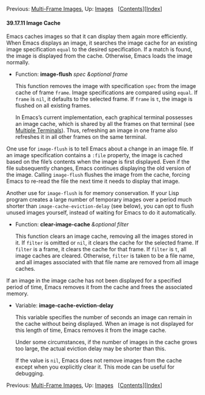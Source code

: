 

Previous: [Multi-Frame Images](Multi_002dFrame-Images.html), Up: [Images](Images.html)   \[[Contents](index.html#SEC_Contents "Table of contents")]\[[Index](Index.html "Index")]

#### 39.17.11 Image Cache

Emacs caches images so that it can display them again more efficiently. When Emacs displays an image, it searches the image cache for an existing image specification `equal` to the desired specification. If a match is found, the image is displayed from the cache. Otherwise, Emacs loads the image normally.

*   Function: **image-flush** *spec \&optional frame*

    This function removes the image with specification `spec` from the image cache of frame `frame`. Image specifications are compared using `equal`. If `frame` is `nil`, it defaults to the selected frame. If `frame` is `t`, the image is flushed on all existing frames.

    In Emacs’s current implementation, each graphical terminal possesses an image cache, which is shared by all the frames on that terminal (see [Multiple Terminals](Multiple-Terminals.html)). Thus, refreshing an image in one frame also refreshes it in all other frames on the same terminal.

One use for `image-flush` is to tell Emacs about a change in an image file. If an image specification contains a `:file` property, the image is cached based on the file’s contents when the image is first displayed. Even if the file subsequently changes, Emacs continues displaying the old version of the image. Calling `image-flush` flushes the image from the cache, forcing Emacs to re-read the file the next time it needs to display that image.

Another use for `image-flush` is for memory conservation. If your Lisp program creates a large number of temporary images over a period much shorter than `image-cache-eviction-delay` (see below), you can opt to flush unused images yourself, instead of waiting for Emacs to do it automatically.

*   Function: **clear-image-cache** *\&optional filter*

    This function clears an image cache, removing all the images stored in it. If `filter` is omitted or `nil`, it clears the cache for the selected frame. If `filter` is a frame, it clears the cache for that frame. If `filter` is `t`, all image caches are cleared. Otherwise, `filter` is taken to be a file name, and all images associated with that file name are removed from all image caches.

If an image in the image cache has not been displayed for a specified period of time, Emacs removes it from the cache and frees the associated memory.

*   Variable: **image-cache-eviction-delay**

    This variable specifies the number of seconds an image can remain in the cache without being displayed. When an image is not displayed for this length of time, Emacs removes it from the image cache.

    Under some circumstances, if the number of images in the cache grows too large, the actual eviction delay may be shorter than this.

    If the value is `nil`, Emacs does not remove images from the cache except when you explicitly clear it. This mode can be useful for debugging.

Previous: [Multi-Frame Images](Multi_002dFrame-Images.html), Up: [Images](Images.html)   \[[Contents](index.html#SEC_Contents "Table of contents")]\[[Index](Index.html "Index")]

